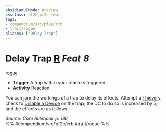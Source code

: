 ```yaml
---
obsidianUIMode: preview
cssclass: pf2e,pf2e-feat
tags:
- compendium/src/pf2e/crb
- trait/rogue
aliases: ["Delay Trap"]
---
```

# Delay Trap  [R](../../Rules/core-rulebook/chapter-9-playing-the-game.md#Actions "Reaction") *Feat 8*  
[rogue](../../Rules/traits/rogue.md)  

- **Trigger** A trap within your reach is triggered.
- **Activity** Reaction

You can jam the workings of a trap to delay its effects. Attempt a [Thievery](../skills.md#Thievery) check to [Disable a Device](../../Rules/actions/disable-a-device.md) on the trap; the DC to do so is increased by 5, and the effects are as follows.

*Source: Core Rulebook p. 186*  
%% #compendium/src/pf2e/crb #trait/rogue %%